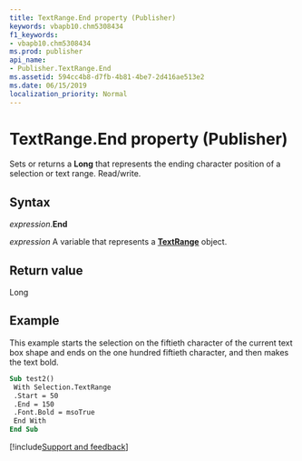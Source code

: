 ```yaml
---
title: TextRange.End property (Publisher)
keywords: vbapb10.chm5308434
f1_keywords:
- vbapb10.chm5308434
ms.prod: publisher
api_name:
- Publisher.TextRange.End
ms.assetid: 594cc4b8-d7fb-4b81-4be7-2d416ae513e2
ms.date: 06/15/2019
localization_priority: Normal
---
```



# TextRange.End property (Publisher)

Sets or returns a **Long** that represents the ending character position of a selection or text range. Read/write.


## Syntax

_expression_.**End**

_expression_ A variable that represents a **[TextRange](Publisher.TextRange.md)** object.


## Return value

Long


## Example

This example starts the selection on the fiftieth character of the current text box shape and ends on the one hundred fiftieth character, and then makes the text bold.

```vb
Sub test2() 
 With Selection.TextRange 
 .Start = 50 
 .End = 150 
 .Font.Bold = msoTrue 
 End With 
End Sub
```

[!include[Support and feedback](~/includes/feedback-boilerplate.md)]